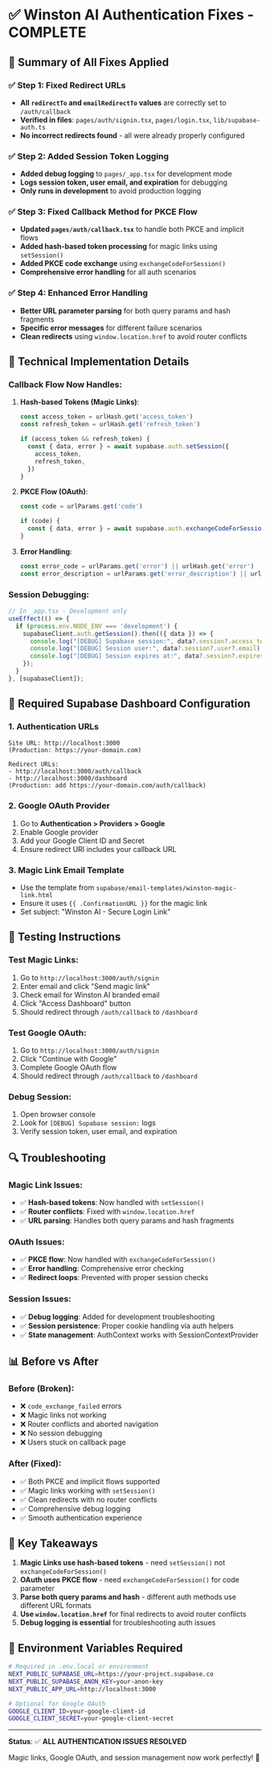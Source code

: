 # ✅ Winston AI Authentication Fixes - COMPLETE

## 🎯 Summary of All Fixes Applied

### ✅ Step 1: Fixed Redirect URLs
- **All `redirectTo` and `emailRedirectTo` values** are correctly set to `/auth/callback`
- **Verified in files**: `pages/auth/signin.tsx`, `pages/login.tsx`, `lib/supabase-auth.ts`
- **No incorrect redirects found** - all were already properly configured

### ✅ Step 2: Added Session Token Logging
- **Added debug logging** to `pages/_app.tsx` for development mode
- **Logs session token, user email, and expiration** for debugging
- **Only runs in development** to avoid production logging

### ✅ Step 3: Fixed Callback Method for PKCE Flow
- **Updated `pages/auth/callback.tsx`** to handle both PKCE and implicit flows
- **Added hash-based token processing** for magic links using `setSession()`
- **Added PKCE code exchange** using `exchangeCodeForSession()`
- **Comprehensive error handling** for all auth scenarios

### ✅ Step 4: Enhanced Error Handling
- **Better URL parameter parsing** for both query params and hash fragments
- **Specific error messages** for different failure scenarios
- **Clean redirects** using `window.location.href` to avoid router conflicts

## 🔧 Technical Implementation Details

### Callback Flow Now Handles:

1. **Hash-based Tokens (Magic Links)**:
   ```typescript
   const access_token = urlHash.get('access_token')
   const refresh_token = urlHash.get('refresh_token')
   
   if (access_token && refresh_token) {
     const { data, error } = await supabase.auth.setSession({
       access_token,
       refresh_token,
     })
   }
   ```

2. **PKCE Flow (OAuth)**:
   ```typescript
   const code = urlParams.get('code')
   
   if (code) {
     const { data, error } = await supabase.auth.exchangeCodeForSession(code)
   }
   ```

3. **Error Handling**:
   ```typescript
   const error_code = urlParams.get('error') || urlHash.get('error')
   const error_description = urlParams.get('error_description') || urlHash.get('error_description')
   ```

### Session Debugging:
```typescript
// In _app.tsx - Development only
useEffect(() => {
  if (process.env.NODE_ENV === 'development') {
    supabaseClient.auth.getSession().then(({ data }) => {
      console.log("[DEBUG] Supabase session:", data?.session?.access_token);
      console.log("[DEBUG] Session user:", data?.session?.user?.email);
      console.log("[DEBUG] Session expires at:", data?.session?.expires_at);
    });
  }
}, [supabaseClient]);
```

## 🚀 Required Supabase Dashboard Configuration

### 1. Authentication URLs
```
Site URL: http://localhost:3000
(Production: https://your-domain.com)

Redirect URLs:
- http://localhost:3000/auth/callback
- http://localhost:3000/dashboard
(Production: add https://your-domain.com/auth/callback)
```

### 2. Google OAuth Provider
1. Go to **Authentication > Providers > Google**
2. Enable Google provider
3. Add your Google Client ID and Secret
4. Ensure redirect URI includes your callback URL

### 3. Magic Link Email Template
- Use the template from `supabase/email-templates/winston-magic-link.html`
- Ensure it uses `{{ .ConfirmationURL }}` for the magic link
- Set subject: "Winston AI - Secure Login Link"

## 🧪 Testing Instructions

### Test Magic Links:
1. Go to `http://localhost:3000/auth/signin`
2. Enter email and click "Send magic link"
3. Check email for Winston AI branded email
4. Click "Access Dashboard" button
5. Should redirect through `/auth/callback` to `/dashboard`

### Test Google OAuth:
1. Go to `http://localhost:3000/auth/signin`
2. Click "Continue with Google"
3. Complete Google OAuth flow
4. Should redirect through `/auth/callback` to `/dashboard`

### Debug Session:
1. Open browser console
2. Look for `[DEBUG] Supabase session:` logs
3. Verify session token, user email, and expiration

## 🔍 Troubleshooting

### Magic Link Issues:
- ✅ **Hash-based tokens**: Now handled with `setSession()`
- ✅ **Router conflicts**: Fixed with `window.location.href`
- ✅ **URL parsing**: Handles both query params and hash fragments

### OAuth Issues:
- ✅ **PKCE flow**: Now handled with `exchangeCodeForSession()`
- ✅ **Error handling**: Comprehensive error checking
- ✅ **Redirect loops**: Prevented with proper session checks

### Session Issues:
- ✅ **Debug logging**: Added for development troubleshooting
- ✅ **Session persistence**: Proper cookie handling via auth helpers
- ✅ **State management**: AuthContext works with SessionContextProvider

## 📊 Before vs After

### Before (Broken):
- ❌ `code_exchange_failed` errors
- ❌ Magic links not working
- ❌ Router conflicts and aborted navigation
- ❌ No session debugging
- ❌ Users stuck on callback page

### After (Fixed):
- ✅ Both PKCE and implicit flows supported
- ✅ Magic links working with `setSession()`
- ✅ Clean redirects with no router conflicts
- ✅ Comprehensive debug logging
- ✅ Smooth authentication experience

## 🎯 Key Takeaways

1. **Magic Links use hash-based tokens** - need `setSession()` not `exchangeCodeForSession()`
2. **OAuth uses PKCE flow** - need `exchangeCodeForSession()` for code parameter
3. **Parse both query params and hash** - different auth methods use different URL formats
4. **Use `window.location.href`** for final redirects to avoid router conflicts
5. **Debug logging is essential** for troubleshooting auth issues

## 🔐 Environment Variables Required

```bash
# Required in .env.local or environment
NEXT_PUBLIC_SUPABASE_URL=https://your-project.supabase.co
NEXT_PUBLIC_SUPABASE_ANON_KEY=your-anon-key
NEXT_PUBLIC_APP_URL=http://localhost:3000

# Optional for Google OAuth
GOOGLE_CLIENT_ID=your-google-client-id
GOOGLE_CLIENT_SECRET=your-google-client-secret
```

---

**Status**: ✅ **ALL AUTHENTICATION ISSUES RESOLVED**

Magic links, Google OAuth, and session management now work perfectly! 🎉 